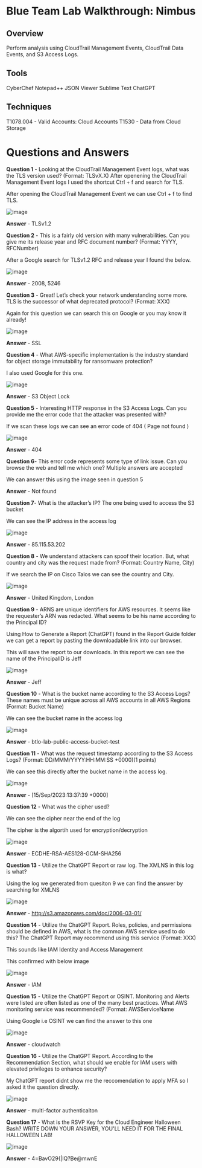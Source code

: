 # Blue Team Lab Walkthrough: Nimbus

## **Overview**
Perform analysis using CloudTrail Management Events, CloudTrail Data Events, and S3 Access Logs.

## **Tools**
CyberChef
Notepad++
JSON Viewer
Sublime Text 
ChatGPT

## **Techniques**
T1078.004 - Valid Accounts: Cloud Accounts
T1530 - Data from Cloud Storage


# Questions and Answers

**Question 1** - Looking at the CloudTrail Management Event logs, what was the TLS version used? (Format: TLSvX.X)
After openening the CloudTrail Management Event logs I used the shortcut Ctrl + f and search for TLS. 

After opening the CloudTrail Management Event we can use Ctrl + f to find TLS.


![image](https://github.com/user-attachments/assets/1771caee-1fbd-4675-a8f1-ce896fcde828)

**Answer** - TLSv1.2


**Question 2** - This is a fairly old version with many vulnerabilities. Can you give me its release year and RFC document number? (Format: YYYY, RFCNumber)

After a Google search for TLSv1.2 RFC and release year I found the below. 

![image](https://github.com/user-attachments/assets/0518b877-9cdb-4081-abde-48f12201e127)

**Answer** - 2008, 5246



**Question 3** - Great! Let’s check your network understanding some more. TLS is the successor of what deprecated protocol? (Format: XXX)

Again for this question we can search this on Google or you may know it already!

![image](https://github.com/user-attachments/assets/d6137fd7-9488-440f-b2a2-6502700c770a)

**Answer** - SSL

**Question 4** - What AWS-specific implementation is the industry standard for object storage immutability for ransomware protection? 

I also used Google for this one. 

![image](https://github.com/user-attachments/assets/c18172d4-3244-43dd-9632-0413b8055cd6)

**Answer** - S3 Object Lock


**Question 5** - Interesting HTTP response in the S3 Access Logs. Can you provide me the error code that the attacker was presented with?

If we scan these logs we can see an error code of 404 ( Page not found ) 

![image](https://github.com/user-attachments/assets/38f2b534-eceb-42e0-8fe9-96401e817a09)

**Answer** - 404


**Question 6**- This error code represents some type of link issue. Can you browse the web and tell me which one? Multiple answers are accepted 

We can answer this using the image seen in question 5

**Answer** - Not found

**Question 7**- What is the attacker’s IP? The one being used to access the S3 bucket 



We can see the IP address in the access log 

![image](https://github.com/user-attachments/assets/0bbe9c42-2f4a-4044-9b1a-db04e8cad6bd)

**Answer** -  85.115.53.202


**Question 8** - We understand attackers can spoof their location. But, what country and city was the request made from? (Format: Country Name, City)

If we search the IP on Cisco Talos we can see the country and City.


![image](https://github.com/user-attachments/assets/83eac92d-6869-456d-8953-f3a18eeb4f1a)

**Answer** - United Kingdom, London


**Question 9** - ARNS are unique identifiers for AWS resources. It seems like the requester’s ARN was redacted. What seems to be his name according to the Principal ID?

Using How to Generate a Report (ChatGPT) found in the Report Guide folder we can get a report by pasting the downloadable link into our browser.

This will save the report to our downloads.
In this report we can see the name of the PrincipalID is Jeff 

![image](https://github.com/user-attachments/assets/4dee7a35-201e-4368-8aa6-5b47a6d85bf9)

**Answer** - Jeff

**Question 10** - What is the bucket name according to the S3 Access Logs? These names must be unique across all AWS accounts in all AWS Regions (Format: Bucket Name)

We can see the bucket name in the access log 

![image](https://github.com/user-attachments/assets/9a565b98-5531-4c37-b899-94c7b2840665)

**Answer** -  btlo-lab-public-access-bucket-test


**Question 11** - What was the request timestamp according to the S3 Access Logs? (Format: DD/MMM/YYYY:HH:MM:SS +0000)(1 points)


We can see this directly after the bucket name in the access log.

![image](https://github.com/user-attachments/assets/f700542e-4c91-4418-bea0-62e110574639)

**Answer** -  [15/Sep/2023:13:37:39 +0000]

**Question 12** - What was the cipher used? 

We can see the cipher near the end of the log 

The cipher is the algortih used for encryption/decryption 


![image](https://github.com/user-attachments/assets/cba31329-15a6-42ab-a559-22dff29bf857)

**Answer** - ECDHE-RSA-AES128-GCM-SHA256 


**Question 13** - Utilize the ChatGPT Report or raw log. The XMLNS in this log is what?

Using the log we generated from quesiton 9 we can find the answer by searching for XMLNS

![image](https://github.com/user-attachments/assets/c5db4017-8008-4739-9f73-85bb6d523207)

**Answer** - http://s3.amazonaws.com/doc/2006-03-01/



**Question 14** - Utilize the ChatGPT Report. Roles, policies, and permissions should be defined in AWS, what is the common AWS service used to do this? The ChatGPT Report may recommend using this service (Format: XXX)


This sounds like IAM Identity and Access Management 

This confirmed with below image 

![image](https://github.com/user-attachments/assets/35f54bd2-ffe2-49f6-82d9-3d354a940fe2)

**Answer** - IAM

**Question 15** - Utilize the ChatGPT Report or OSINT. Monitoring and Alerts were listed are often listed as one of the many best practices. What AWS monitoring service was recommended? (Format: AWSServiceName

Using Google i.e OSINT  we can  find the answer to this one 

![image](https://github.com/user-attachments/assets/c42a3cd4-89fd-49a2-b089-ddea3abfb8f0)

**Answer** - cloudwatch



**Question 16** - Utilize the ChatGPT Report. According to the Recommendation Section, what should we enable for IAM users with elevated privileges to enhance security?

My ChatGPT report didnt show me the reccomendation to apply MFA so I asked it the question directly.

![image](https://github.com/user-attachments/assets/cba07945-4bd8-4854-82d1-108d52d9e3e2)



**Answer** - multi-factor authenticaiton



**Question 17** - What is the RSVP Key for the Cloud Engineer Halloween Bash? WRITE DOWN YOUR ANSWER, YOU'LL NEED IT FOR THE FINAL HALLOWEEN LAB! 



![image](https://github.com/user-attachments/assets/fe7379ce-fc1e-4365-8701-4efc3f560f13)

**Answer** -  4=BavO29{|lQ?Be@mwnE















